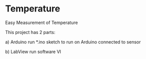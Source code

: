 Temperature
===========

Easy Measurement of Temperature

This project has 2 parts:

a) Arduino run *.ino sketch to run on Arduino connected to sensor

b) LabView run software VI
